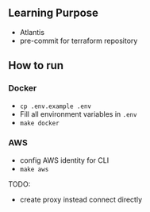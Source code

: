 ## Learning Purpose

- Atlantis
- pre-commit for terraform repository

## How to run

### Docker

- `cp .env.example .env`
- Fill all environment variables in `.env`
- `make docker`

### AWS

- config AWS identity for CLI
- `make aws`

TODO:

- create proxy instead connect directly